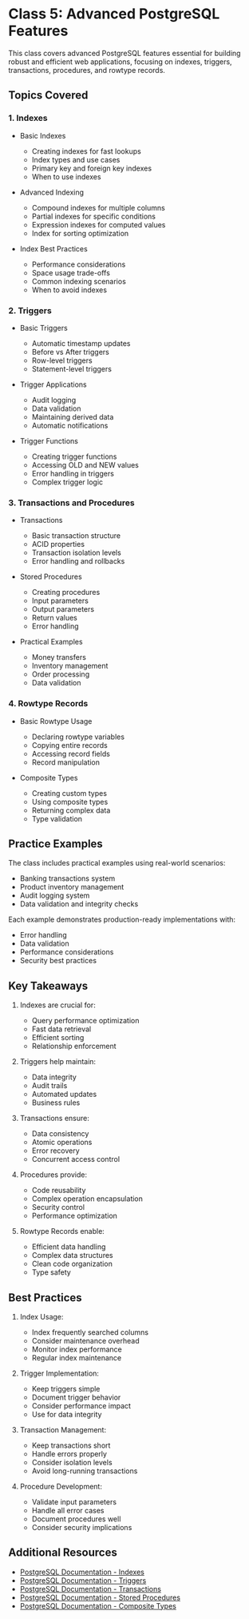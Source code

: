 # Class 5: Advanced PostgreSQL Features

This class covers advanced PostgreSQL features essential for building robust and efficient web applications, focusing on indexes, triggers, transactions, procedures, and rowtype records.

## Topics Covered

### 1. Indexes

- Basic Indexes

  - Creating indexes for fast lookups
  - Index types and use cases
  - Primary key and foreign key indexes
  - When to use indexes

- Advanced Indexing

  - Compound indexes for multiple columns
  - Partial indexes for specific conditions
  - Expression indexes for computed values
  - Index for sorting optimization

- Index Best Practices
  - Performance considerations
  - Space usage trade-offs
  - Common indexing scenarios
  - When to avoid indexes

### 2. Triggers

- Basic Triggers

  - Automatic timestamp updates
  - Before vs After triggers
  - Row-level triggers
  - Statement-level triggers

- Trigger Applications

  - Audit logging
  - Data validation
  - Maintaining derived data
  - Automatic notifications

- Trigger Functions
  - Creating trigger functions
  - Accessing OLD and NEW values
  - Error handling in triggers
  - Complex trigger logic

### 3. Transactions and Procedures

- Transactions

  - Basic transaction structure
  - ACID properties
  - Transaction isolation levels
  - Error handling and rollbacks

- Stored Procedures

  - Creating procedures
  - Input parameters
  - Output parameters
  - Return values
  - Error handling

- Practical Examples
  - Money transfers
  - Inventory management
  - Order processing
  - Data validation

### 4. Rowtype Records

- Basic Rowtype Usage

  - Declaring rowtype variables
  - Copying entire records
  - Accessing record fields
  - Record manipulation

- Composite Types
  - Creating custom types
  - Using composite types
  - Returning complex data
  - Type validation

## Practice Examples

The class includes practical examples using real-world scenarios:

- Banking transactions system
- Product inventory management
- Audit logging system
- Data validation and integrity checks

Each example demonstrates production-ready implementations with:

- Error handling
- Data validation
- Performance considerations
- Security best practices

## Key Takeaways

1. Indexes are crucial for:

   - Query performance optimization
   - Fast data retrieval
   - Efficient sorting
   - Relationship enforcement

2. Triggers help maintain:

   - Data integrity
   - Audit trails
   - Automated updates
   - Business rules

3. Transactions ensure:

   - Data consistency
   - Atomic operations
   - Error recovery
   - Concurrent access control

4. Procedures provide:

   - Code reusability
   - Complex operation encapsulation
   - Security control
   - Performance optimization

5. Rowtype Records enable:
   - Efficient data handling
   - Complex data structures
   - Clean code organization
   - Type safety

## Best Practices

1. Index Usage:

   - Index frequently searched columns
   - Consider maintenance overhead
   - Monitor index performance
   - Regular index maintenance

2. Trigger Implementation:

   - Keep triggers simple
   - Document trigger behavior
   - Consider performance impact
   - Use for data integrity

3. Transaction Management:

   - Keep transactions short
   - Handle errors properly
   - Consider isolation levels
   - Avoid long-running transactions

4. Procedure Development:
   - Validate input parameters
   - Handle all error cases
   - Document procedures well
   - Consider security implications

## Additional Resources

- [PostgreSQL Documentation - Indexes](https://www.postgresql.org/docs/current/indexes.html)
- [PostgreSQL Documentation - Triggers](https://www.postgresql.org/docs/current/triggers.html)
- [PostgreSQL Documentation - Transactions](https://www.postgresql.org/docs/current/transaction-iso.html)
- [PostgreSQL Documentation - Stored Procedures](https://www.postgresql.org/docs/current/sql-createprocedure.html)
- [PostgreSQL Documentation - Composite Types](https://www.postgresql.org/docs/current/rowtypes.html)
